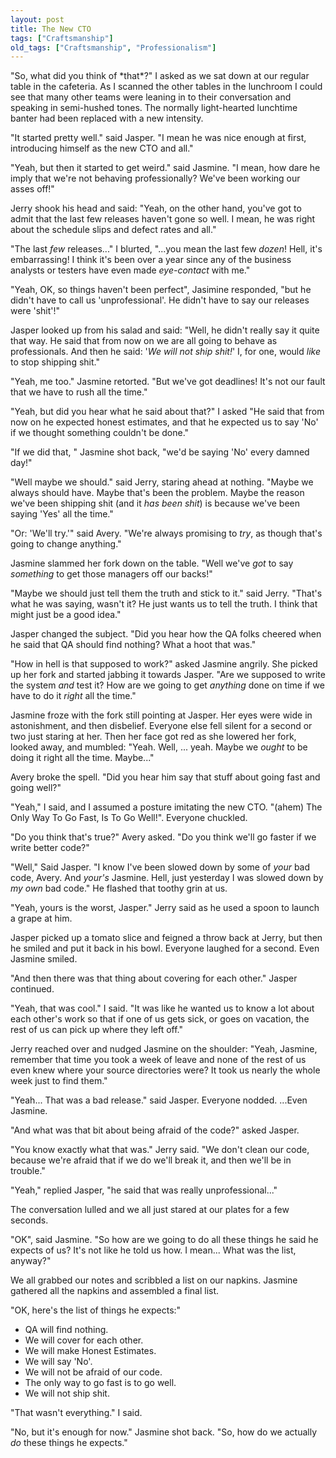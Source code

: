 ```yaml
---
layout: post
title: The New CTO
tags: ["Craftsmanship"]
old_tags: ["Craftsmanship", "Professionalism"]
---
```


<meta http-equiv="refresh" content="3; url=http://blog.8thlight.com/uncle-bob/2012/09/06/I-am-Your-New-CTO.html" />
"So, what did you think of *that*?" I asked as we sat down at our regular table in the cafeteria. As I scanned the other tables in the lunchroom I could see that many other teams were leaning in to their conversation and speaking in semi-hushed tones. The normally light-hearted lunchtime banter had been replaced with a new intensity.

"It started pretty well." said Jasper. "I mean he was nice enough at first, introducing himself as the new CTO and all."

"Yeah, but then it started to get weird." said Jasmine. "I mean, how dare he imply that we're not behaving professionally? We've been working our asses off!"

Jerry shook his head and said: "Yeah, on the other hand, you've got to admit that the last few releases haven't gone so well. I mean, he was right about the schedule slips and defect rates and all."

"The last *few* releases..." I blurted, "...you mean the last few *dozen*! Hell, it's embarrassing! I think it's been over a year since any of the business analysts or testers have even made *eye-contact* with me."

"Yeah, OK, so things haven't been perfect", Jasimine responded, "but he didn't have to call us 'unprofessional'. He didn't have to say our releases were 'shit'!"

Jasper looked up from his salad and said: "Well, he didn't really say it quite that way. He said that from now on we are all going to behave as professionals. And then he said: '*We will not ship shit!*' I, for one, would *like* to stop shipping shit."

"Yeah, me too." Jasmine retorted. "But we've got deadlines! It's not our fault that we have to rush all the time."

"Yeah, but did you hear what he said about that?" I asked "He said that from now on he expected honest estimates, and that he expected us to say 'No' if we thought something couldn't be done."

"If we did that, " Jasmine shot back, "we'd be saying 'No' every damned day!"

"Well maybe we should." said Jerry, staring ahead at nothing. "Maybe we always should have. Maybe that's been the problem. Maybe the reason we've been shipping shit (and it *has been shit*) is because we've been saying 'Yes' all the time."

"Or: 'We'll try.'" said Avery. "We're always promising to *try*, as though that's going to change anything."

Jasmine slammed her fork down on the table. "Well we've *got* to say *something* to get those managers off our backs!"

"Maybe we should just tell them the truth and stick to it." said Jerry. "That's what he was saying, wasn't it? He just wants us to tell the truth. I think that might just be a good idea."

Jasper changed the subject. "Did you hear how the QA folks cheered when he said that QA should find nothing? What a hoot that was."

"How in hell is that supposed to work?" asked Jasmine angrily. She picked up her fork and started jabbing it towards Jasper. "Are we supposed to write the system *and* test it? How are we going to get *anything* done on time if we have to do it *right* all the time."

Jasmine froze with the fork still pointing at Jasper. Her eyes were wide in astonishment, and then disbelief. Everyone else fell silent for a second or two just staring at her. Then her face got red as she lowered her fork, looked away, and mumbled: "Yeah. Well, ... yeah. Maybe we *ought* to be doing it right all the time. Maybe..."

Avery broke the spell. "Did you hear him say that stuff about going fast and going well?"

"Yeah," I said, and I assumed a posture imitating the new CTO. "(ahem) The Only Way To Go Fast, Is To Go Well!". Everyone chuckled.

"Do you think that's true?" Avery asked. "Do you think we'll go faster if we write better code?"

"Well," Said Jasper. "I know I've been slowed down by some of *your* bad code, Avery. And *your's* Jasmine. Hell, just yesterday I was slowed down by *my own* bad code." He flashed that toothy grin at us.

"Yeah, yours is the worst, Jasper." Jerry said as he used a spoon to launch a grape at him.

Jasper picked up a tomato slice and feigned a throw back at Jerry, but then he smiled and put it back in his bowl. Everyone laughed for a second. Even Jasmine smiled.

"And then there was that thing about covering for each other." Jasper continued.

"Yeah, that was cool." I said. "It was like he wanted us to know a lot about each other's work so that if one of us gets sick, or goes on vacation, the rest of us can pick up where they left off."

Jerry reached over and nudged Jasmine on the shoulder: "Yeah, Jasmine, remember that time you took a week of leave and none of the rest of us even knew where your source directories were? It took us nearly the whole week just to find them."

"Yeah... That was a bad release." said Jasper. Everyone nodded. ...Even Jasmine.

"And what was that bit about being afraid of the code?" asked Jasper.

"You know exactly what that was." Jerry said. "We don't clean our code, because we're afraid that if we do we'll break it, and then we'll be in trouble."

"Yeah," replied Jasper, "he said that was really unprofessional..."

The conversation lulled and we all just stared at our plates for a few seconds.

"OK", said Jasmine. "So how are we going to do all these things he said he expects of us? It's not like he told us how. I mean... What was the list, anyway?"

We all grabbed our notes and scribbled a list on our napkins. Jasmine gathered all the napkins and assembled a final list.

"OK, here's the list of things he expects:"

-   QA will find nothing.
-   We will cover for each other.
-   We will make Honest Estimates.
-   We will say 'No'.
-   We will not be afraid of our code.
-   The only way to go fast is to go well.
-   We will not ship shit.

"That wasn't everything." I said.

"No, but it's enough for now." Jasmine shot back. "So, how do we actually *do* these things he expects."
